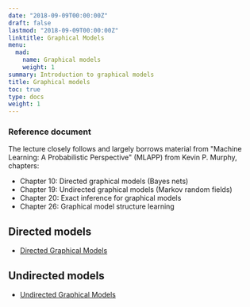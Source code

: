 ```yaml
---
date: "2018-09-09T00:00:00Z"
draft: false
lastmod: "2018-09-09T00:00:00Z"
linktitle: Graphical Models
menu:
  mad:
    name: Graphical models
    weight: 1
summary: Introduction to graphical models
title: Graphical models
toc: true
type: docs
weight: 1
---
```


### Reference document

The lecture closely follows and largely borrows material from 
"Machine Learning: A Probabilistic Perspective" (MLAPP) from
Kevin P. Murphy, chapters:

  - Chapter 10: Directed graphical models (Bayes nets)
  - Chapter 19:  Undirected graphical models (Markov random fields)
  - Chapter 20:  Exact inference for graphical models
  - Chapter 26: Graphical model structure learning

## Directed models

  - [Directed Graphical Models](directed-graphical-models.pdf)

## Undirected models

  - [Undirected Graphical Models](undirected-graphical-models.pdf)